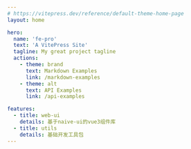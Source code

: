 ```yaml
---
# https://vitepress.dev/reference/default-theme-home-page
layout: home

hero:
  name: 'fe-pro'
  text: 'A VitePress Site'
  tagline: My great project tagline
  actions:
    - theme: brand
      text: Markdown Examples
      link: /markdown-examples
    - theme: alt
      text: API Examples
      link: /api-examples

features:
  - title: web-ui
    details: 基于naive-ui的vue3组件库
  - title: utils
    details: 基础开发工具包
---
```

